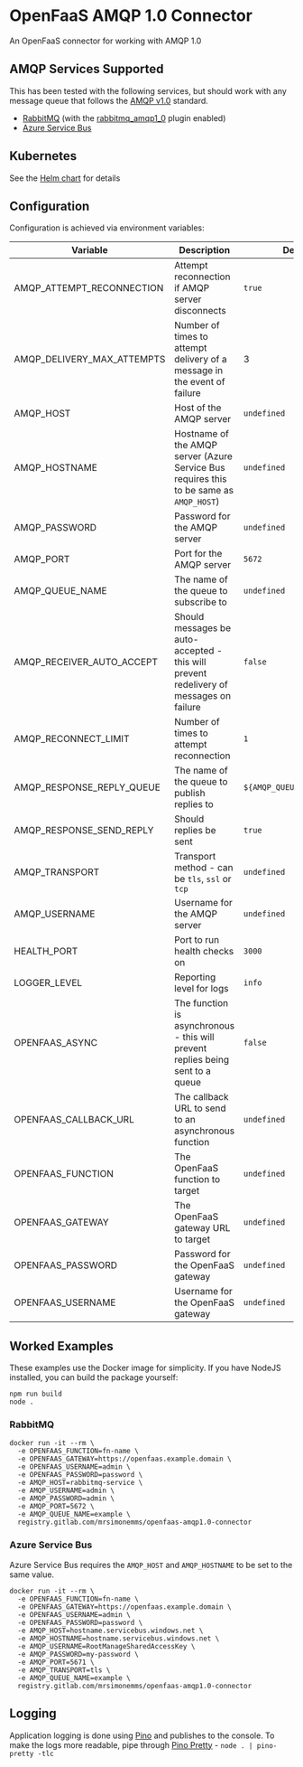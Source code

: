 # OpenFaaS AMQP 1.0 Connector

An OpenFaaS connector for working with AMQP 1.0

## AMQP Services Supported

This has been tested with the following services, but should work with any message queue that follows the 
[AMQP v1.0](https://www.amqp.org/resources/specifications) standard. 

 - [RabbitMQ](https://www.rabbitmq.com/) (with the [rabbitmq_amqp1_0](https://github.com/rabbitmq/rabbitmq-server/tree/master/deps/rabbitmq_amqp1_0) plugin enabled)
 - [Azure Service Bus](https://docs.microsoft.com/en-us/azure/service-bus-messaging/service-bus-messaging-overview)

## Kubernetes 

See the [Helm chart](/charts/amqp-connector) for details

## Configuration

Configuration is achieved via environment variables:

| Variable | Description | Default |
|---|---|---|
| AMQP_ATTEMPT_RECONNECTION | Attempt reconnection if AMQP server disconnects | `true` |
| AMQP_DELIVERY_MAX_ATTEMPTS | Number of times to attempt delivery of a message in the event of failure | 3 |
| AMQP_HOST | Host of the AMQP server | `undefined` |
| AMQP_HOSTNAME | Hostname of the AMQP server (Azure Service Bus requires this to be same as `AMQP_HOST`) | `undefined` |
| AMQP_PASSWORD | Password for the AMQP server | `undefined` |
| AMQP_PORT | Port for the AMQP server | `5672` |
| AMQP_QUEUE_NAME | The name of the queue to subscribe to | `undefined` |
| AMQP_RECEIVER_AUTO_ACCEPT | Should messages be auto-accepted - this will prevent redelivery of messages on failure | `false` |
| AMQP_RECONNECT_LIMIT | Number of times to attempt reconnection | `1` |
| AMQP_RESPONSE_REPLY_QUEUE | The name of the queue to publish replies to | `${AMQP_QUEUE_NAME}_reply` |
| AMQP_RESPONSE_SEND_REPLY | Should replies be sent | `true` |
| AMQP_TRANSPORT | Transport method - can be `tls`, `ssl` or `tcp` | `undefined` |
| AMQP_USERNAME | Username for the AMQP server | `undefined` |
| HEALTH_PORT | Port to run health checks on | `3000` |
| LOGGER_LEVEL | Reporting level for logs | `info` |
| OPENFAAS_ASYNC | The function is asynchronous - this will prevent replies being sent to a queue | `false` |
| OPENFAAS_CALLBACK_URL | The callback URL to send to an asynchronous function | `undefined` |
| OPENFAAS_FUNCTION | The OpenFaaS function to target | `undefined` |
| OPENFAAS_GATEWAY | The OpenFaaS gateway URL to target | `undefined` |
| OPENFAAS_PASSWORD | Password for the OpenFaaS gateway | `undefined` |
| OPENFAAS_USERNAME | Username for the OpenFaaS gateway | `undefined` |

## Worked Examples

These examples use the Docker image for simplicity. If you have NodeJS installed, you can build the package yourself:

```shell
npm run build
node .
```

### RabbitMQ

```shell
docker run -it --rm \
  -e OPENFAAS_FUNCTION=fn-name \
  -e OPENFAAS_GATEWAY=https://openfaas.example.domain \
  -e OPENFAAS_USERNAME=admin \
  -e OPENFAAS_PASSWORD=password \
  -e AMQP_HOST=rabbitmq-service \
  -e AMQP_USERNAME=admin \
  -e AMQP_PASSWORD=admin \
  -e AMQP_PORT=5672 \
  -e AMQP_QUEUE_NAME=example \
  registry.gitlab.com/mrsimonemms/openfaas-amqp1.0-connector
```

### Azure Service Bus

Azure Service Bus requires the `AMQP_HOST` and `AMQP_HOSTNAME` to be set to the same value.

```shell
docker run -it --rm \
  -e OPENFAAS_FUNCTION=fn-name \
  -e OPENFAAS_GATEWAY=https://openfaas.example.domain \
  -e OPENFAAS_USERNAME=admin \
  -e OPENFAAS_PASSWORD=password \
  -e AMQP_HOST=hostname.servicebus.windows.net \
  -e AMQP_HOSTNAME=hostname.servicebus.windows.net \
  -e AMQP_USERNAME=RootManageSharedAccessKey \
  -e AMQP_PASSWORD=my-password \
  -e AMQP_PORT=5671 \
  -e AMQP_TRANSPORT=tls \
  -e AMQP_QUEUE_NAME=example \
  registry.gitlab.com/mrsimonemms/openfaas-amqp1.0-connector
```

## Logging

Application logging is done using [Pino](https://getpino.io) and publishes to the console. To make the logs more readable,
pipe through [Pino Pretty](https://github.com/pinojs/pino-pretty) - `node . | pino-pretty -tlc`
